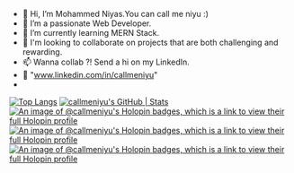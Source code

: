 - 👋 Hi, I’m Mohammed Niyas.You can call me niyu :)
- 👀 I’m a passionate Web Developer.
- 🌱 I’m currently learning MERN Stack.
- 💞️ I'm looking to collaborate on projects that are both challenging and rewarding.
- 📫 Wanna collab ?! Send a hi on my LinkedIn.
- 🔗 "www.linkedin.com/in/callmeniyu"
- 

[![Top Langs](https://github-readme-stats-git-masterrstaa-rickstaa.vercel.app/api/top-langs/?username=callmeniyu)](https://github.com/callmeniyu/github-readme-stats)
[![callmeniyu's GitHub | Stats](https://stats.quine.sh/callmeniyu/github?theme=dark)](https://quine.sh?utm_source=widgets&utm_campaign=callmeniyu)
[![An image of @callmeniyu's Holopin badges, which is a link to view their full Holopin profile](https://holopin.me/callmeniyu)](https://holopin.io/@callmeniyu)
[![An image of @callmeniyu's Holopin badges, which is a link to view their full Holopin profile](https://holopin.me/callmeniyu)](https://holopin.io/@callmeniyu)
[![An image of @callmeniyu's Holopin badges, which is a link to view their full Holopin profile](https://holopin.me/callmeniyu)](https://holopin.io/@callmeniyu)


<!---
callmeniyu/callmeniyu is a ✨ special ✨ repository because its `README.md` (this file) appears on your GitHub profile.
You can click the Preview link to take a look at your changes.
--->
